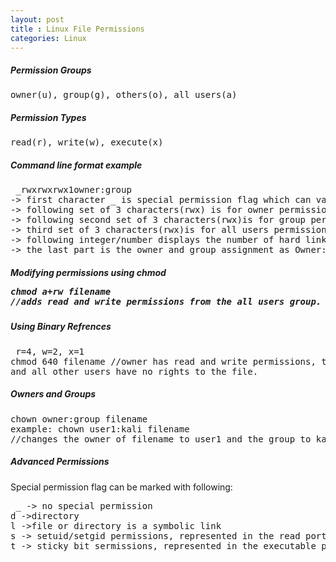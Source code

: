 ```yaml
---
layout: post
title : Linux File Permissions
categories: Linux
---
```


<h5>Permission Groups</h5>
<pre>owner(u), group(g), others(o), all users(a)</pre>

<h5>Permission Types</h5>
<pre>read(r), write(w), execute(x)</pre>

<h5>Command line format example</h5><pre> _rwxrwxrwx1owner:group
-> first character _ is special permission flag which can vary
-> following set of 3 characters(rwx) is for owner permissions 
-> following second set of 3 characters(rwx)is for group permissions.
-> third set of 3 characters(rwx)is for all users permissions
-> following integer/number displays the number of hard links to the file.
-> the last part is the owner and group assignment as Owner:Group
</pre>
<h5>Modifying permissions using <b>chmod</b><pre>chmod a+rw filename 
//adds read and write permissions from the all users group.
</pre>

<h5>Using Binary Refrences</h5><pre> r=4, w=2, x=1
chmod 640 filename //owner has read and write permissions, the group has read permissions,
and all other users have no rights to the file.</pre>


<h5>Owners and Groups</h5><pre>chown owner:group filename 
example: chown user1:kali filename
//changes the owner of filename to user1 and the group to kali</pre>

<h5> Advanced Permissions</h5>
Special permission flag can be marked with following:
<pre> _ -> no special permission
d ->directory
l ->file or directory is a symbolic link
s -> setuid/setgid permissions, represented in the read portion of the owner or group permissions. 
t -> sticky bit sermissions, represented in the executable portion of the all users permissions.  
</pre>



